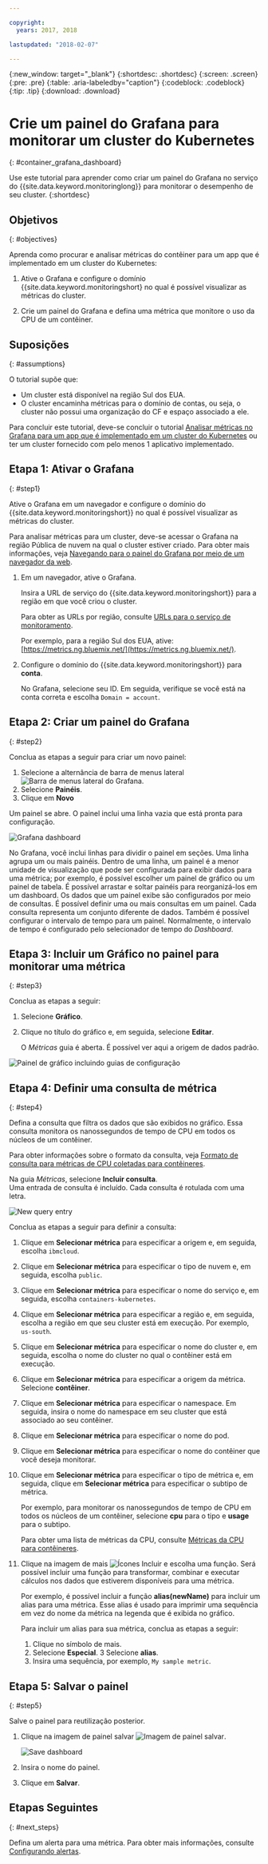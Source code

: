 ```yaml
---

copyright:
  years: 2017, 2018

lastupdated: "2018-02-07"

---
```


{:new_window: target="_blank"}
{:shortdesc: .shortdesc}
{:screen: .screen}
{:pre: .pre}
{:table: .aria-labeledby="caption"}
{:codeblock: .codeblock}
{:tip: .tip}
{:download: .download}


# Crie um painel do Grafana para monitorar um cluster do Kubernetes
{: #container_grafana_dashboard}


Use este tutorial para aprender como criar um painel do Grafana no
serviço do {{site.data.keyword.monitoringlong}} para monitorar o desempenho de seu cluster.
{:shortdesc}


## Objetivos
{: #objectives}

Aprenda como procurar e analisar métricas do contêiner para um app que é implementado em um cluster
do Kubernetes:

1. Ative o Grafana e configure o domínio {{site.data.keyword.monitoringshort} no qual é possível
visualizar as métricas do cluster.

2. Crie um painel do Grafana e defina uma métrica que monitore o uso da CPU de um contêiner.


## Suposições
{: #assumptions}

O tutorial supõe que:

* Um cluster está disponível na região Sul dos EUA. 
* O cluster encaminha métricas para o domínio de contas, ou seja, o cluster não possui uma organização do
CF e espaço associado a ele.

Para concluir este tutorial, deve-se concluir o tutorial
[Analisar
métricas no Grafana para um app que é implementado em um cluster do Kubernetes](/docs/services/cloud-monitoring/container_service_metrics.html#container_service_metrics) ou ter um cluster
fornecido com pelo menos 1 aplicativo implementado.



## Etapa 1: Ativar o Grafana
{: #step1}

Ative o Grafana em um navegador e configure o domínio do {{site.data.keyword.monitoringshort}}
no qual é possível visualizar as métricas do cluster.

Para analisar métricas para um cluster, deve-se acessar o Grafana na região Pública de nuvem na qual o cluster estiver criado. Para obter mais informações, veja [Navegando para o painel do Grafana por meio de um navegador da web](/docs/services/cloud-monitoring/grafana/navigating_grafana.html#launch_grafana_from_browser).

1. Em um navegador, ative o Grafana. 

    Insira a URL de serviço do {{site.data.keyword.monitoringshort}} para a região em que você criou o cluster. 
    
    Para obter as URLs por região, consulte
[URLs para o serviço de
monitoramento](/docs/services/cloud-monitoring/monitoring_ov.html#region).

    Por exemplo, para a região Sul dos EUA, ative:
[https://metrics.ng.bluemix.net/](https://metrics.ng.bluemix.net/).

2. Configure o domínio do {{site.data.keyword.monitoringshort}} para **conta**.

    No Grafana, selecione seu ID. Em seguida, verifique se você está na conta correta e escolha
`Domain = account`.


## Etapa 2: Criar um painel do Grafana
{: #step2}

Conclua as etapas a seguir para criar um novo painel:

1. Selecione a alternância de barra de menus lateral ![Barra de menus lateral do Grafana](images/grafana_settings.gif "Barra de menus lateral do Grafana").
2. Selecione **Painéis**.
3. Clique em **Novo**

Um painel se abre. O painel inclui uma linha vazia que está pronta para configuração.

![Grafana dashboard](images/grafana4_f1.gif "Grafana dashboard")

No Grafana, você inclui linhas para dividir o painel em seções. Uma linha agrupa um ou mais painéis. Dentro de uma linha, um painel é a menor unidade de visualização que pode ser configurada para exibir dados para uma métrica; por exemplo, é possível escolher um painel de gráfico ou um painel de tabela. É possível arrastar e soltar painéis para reorganizá-los em um dashboard. Os dados que um painel exibe são configurados por meio de consultas. É possível definir uma ou mais consultas em um painel. Cada consulta representa um conjunto diferente de dados. Também é possível configurar o intervalo de tempo para um painel. Normalmente, o intervalo de tempo é configurado pelo selecionador de tempo do *Dashboard*.

## Etapa 3: Incluir um Gráfico no painel para monitorar uma métrica
{: #step3}

Conclua as etapas
a seguir:

1. Selecione **Gráfico**.

2. Clique no título do gráfico e, em seguida, selecione **Editar**.

    O *Métricas* guia é aberta. É possível ver aqui a origem de dados padrão.


![Painel de gráfico incluindo guias de configuração](images/grafana4_f2.gif "Painel de gráfico incluindo guias de configuração")


## Etapa 4: Definir uma consulta de métrica
{: #step4}

Defina a consulta que filtra os dados que são exibidos no gráfico. Essa consulta monitora os
nanossegundos de tempo de CPU em todos os núcleos de um contêiner.

Para obter informações sobre o formato da consulta, veja
[Formato de consulta
para métricas de CPU coletadas para contêineres](/docs/services/cloud-monitoring/reference/metrics_format.html#cpu_containers).
 
Na guia *Métricas*, selecione **Incluir consulta**. <br>Uma entrada de consulta é incluído. Cada consulta é rotulada com uma letra. 

![New query entry](images/grafana4_query_f1.gif "New query entry") 
	
Conclua as etapas a seguir para definir a consulta:
        
1. Clique em **Selecionar métrica** para especificar a origem e, em seguida, escolha
`ibmcloud`.
    
2. Clique em **Selecionar métrica** para especificar o tipo de nuvem e, em seguida,
escolha `public`.
    
3. Clique em **Selecionar métrica** para especificar o nome do serviço e, em seguida, escolha `containers-kubernetes`.
	
4. Clique em **Selecionar métrica** para especificar a região e, em seguida, escolha
a região em que seu cluster está em execução. Por exemplo, `us-south`.
    
5. Clique em **Selecionar métrica** para especificar o nome do cluster e, em
seguida, escolha o nome do cluster no qual o contêiner está em execução.
		
6. Clique em **Selecionar métrica** para especificar a origem da métrica. Selecione
**contêiner**.
		
7. Clique em **Selecionar métrica** para especificar o namespace. Em seguida, insira
o nome do namespace em seu cluster que está associado ao seu contêiner.
		
8. Clique em **Selecionar métrica** para especificar o nome do pod.
	
9. Clique em **Selecionar métrica** para especificar o nome do contêiner
que você deseja monitorar.
	
10. Clique em **Selecionar métrica** para especificar o tipo de métrica e, em
seguida, clique em **Selecionar métrica** para especificar o subtipo de métrica.
	
    Por exemplo, para monitorar os nanossegundos de tempo de CPU em todos os núcleos de um
contêiner, selecione **cpu** para o tipo e **usage** para o subtipo.
		
	Para obter uma lista de métricas da CPU, consulte
[Métricas
da CPU para contêineres](/docs/services/cloud-monitoring/containers/monitoring_containers_ov.html#cpu_metrics_containers).
    
11. Clique na imagem de mais ![Ícones Incluir](images/grafana_plus_image.gif "Imagem de mais") e escolha uma função. Será possível incluir uma função para transformar, combinar e executar cálculos nos dados que estiverem disponíveis para uma métrica.

    Por exemplo, é possível incluir a função **alias(newName)** para incluir um alias para uma métrica. Esse alias é usado para imprimir uma sequência em vez do nome da métrica na legenda que é exibida no gráfico.

    Para incluir um alias para sua métrica, conclua as etapas a seguir:

    1. Clique no símbolo de mais.
    2. Selecione **Especial**.
    3 Selecione **alias**.
    4. Insira uma sequência, por exemplo, `My sample metric`.

## Etapa 5: Salvar o painel
{: #step5}

Salve o painel para reutilização posterior.

1. Clique na imagem de painel salvar ![Imagem de painel salvar](images/grafana_save_image.gif "Imagem de painel salvar").

    ![Save dashboard](images/grafana_save_dashboard.gif "Save dashboard")

2. Insira o nome do painel.
3. Clique em **Salvar**.



## Etapas Seguintes
{: #next_steps}

Defina um alerta para uma métrica. Para obter mais informações, consulte [Configurando alertas](/docs/services/cloud-monitoring/config_alerts_ov.html#config_alerts_ov).
